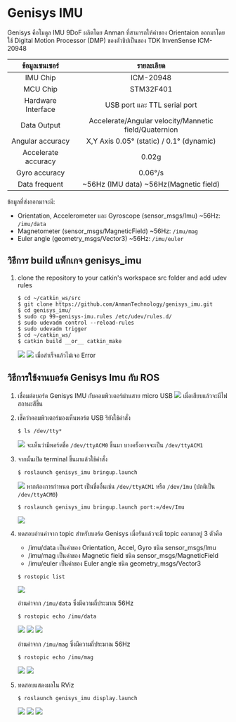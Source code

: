 # Genisys IMU

Genisys คือโมดูล IMU 9DoF ผลิตโดย Anman ที่สามารถให้ค่าของ Orientaion ออกมาโดยใช้ Digital Motion Processor (DMP) ของตัวชิปเป็นของ TDK InvenSense ICM-20948

| ข้อมูลเซนเซอร์   | รายละเอียด |
| :-----------: | :-----------: |
| IMU Chip  | ICM-20948  |
| MCU Chip  | STM32F401  |
| Hardware Interface  | USB port และ TTL serial port |
| Data Output | Accelerate/Angular velocity/Mannetic field/Quaternion |
| Angular accuracy | X,Y Axis 0.05° (static) / 0.1° (dynamic) |
| Accelerate accuracy | 0.02g |
| Gyro accuracy | 0.06°/s |
| Data frequent | ~56Hz (IMU data) ~56Hz(Magnetic field) |


ข้อมูลที่ส่งออกมาจะมี:	
* Orientation, Accelerometer และ Gyroscope (sensor_msgs/Imu) ~56Hz: `/imu/data`
* Magnetometer (sensor_msgs/MagneticField) ~56Hz: `/imu/mag`
* Euler angle (geometry_msgs/Vector3) ~56Hz: `/imu/euler`

## วิธีการ build แพ็กเกจ genisys_imu

1) clone the repository to your catkin's workspace src folder and add udev rules

    ```
    $ cd ~/catkin_ws/src
    $ git clone https://github.com/AnmanTechnology/genisys_imu.git
    $ cd genisys_imu/
    $ sudo cp 99-genisys-imu.rules /etc/udev/rules.d/
    $ sudo udevadm control --reload-rules
    $ sudo udevadm trigger
	$ cd ~/catkin_ws/
	$ catkin build __or__ catkin_make
    ```
    ![](docs/imgs/buildpackage.png)
    ![](docs/imgs/make_ws.png)
	เมื่อสำเร็จแล้วไม่เจอ Error

## วิธีการใช้งานบอร์ด Genisys Imu กับ ROS

1) เชื่อมต่อบอร์ด Genisys IMU กับคอมพิวเตอร์ผ่านสาย micro USB
    ![](docs/imgs/imu_usb_connected.jpg)
    เมื่อเสียบแล้วจะมีไฟสถานะสีขึ้น

2) เช็คว่าคอมพิวเตอร์มองเห็นพอร์ต USB รึยังใช้คำสั่ง
    ```
    $ ls /dev/tty*
    ```
    ![](docs/imgs/ls_dev.png)
    จะเห็นว่ามีพอร์ตชื่อ `/dev/ttyACM0` ขึ้นมา บางครั้งอาจจะเป็น `/dev/ttyACM1`

3) จากนั้นเปิด terminal ขึ้นมาแล้วใช้คำสั่ง
    ```
    $ roslaunch genisys_imu bringup.launch
    ```
    ![](docs/imgs/launch_genisys.png)
    หากต้องการกำหนด port เป็นชื่ออื่นเช่น `/dev/ttyACM1` หรือ `/dev/Imu` (ปกติเป็น `/dev/ttyACM0`)
    ```
    $ roslaunch genisys_imu bringup.launch port:=/dev/Imu
    ```
    ![](docs/imgs/launch_genisys_port.png)

4) ทดสอบอ่านค่าจาก topic
    สำหรับบอร์ด Genisys เมื่อรันแล้วจะมี topic ออกมาอยู่ 3 ตัวคือ
    * /imu/data เป็นค่าของ Orientation, Accel, Gyro ชนิด sensor_msgs/Imu
    * /imu/mag เป็นค่าของ Magnetic field ชนิด sensor_msgs/MagneticField
    * /imu/euler เป็นค่าของ Euler angle ชนิด geometry_msgs/Vector3

    ```
    $ rostopic list
    ```
    ![](docs/imgs/topiclist.png)

    อ่านค่าจาก `/imu/data` ซึ่งมีความถี่ประมาณ 56Hz
    ```
    $ rostopic echo /imu/data
    ```
    ![](docs/imgs/echo_imudata.png)
    ![](docs/imgs/hz_imudata.png)
    ![](docs/imgs/echo_imu.gif)

    อ่านค่าจาก `/imu/mag` ซึ่งมีความถี่ประมาณ 56Hz
    ```
    $ rostopic echo /imu/mag
    ```
    ![](docs/imgs/echo_imumag.png)
    ![](docs/imgs/hz_imumag.png)

5) ทดสอบแสดงผลใน RViz
    ```
    $ roslaunch genisys_imu display.launch
    ```
    ![](docs/imgs/rviz_frame.png)
    ![](docs/imgs/rviz_box_frame.png)
    ![](docs/imgs/rviz_imu.gif)
    